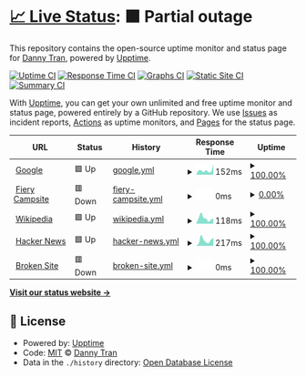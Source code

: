 # [📈 Live Status](https://nabdtran.github.io/upptime): <!--live status--> **🟧 Partial outage**

This repository contains the open-source uptime monitor and status page for [Danny Tran](https://www.linkedin.com/in/nabdtran/), powered by [Upptime](https://github.com/upptime/upptime).

[![Uptime CI](https://github.com/koj-co/upptime/workflows/Uptime%20CI/badge.svg)](https://github.com/koj-co/upptime/actions?query=workflow%3A%22Uptime+CI%22)
[![Response Time CI](https://github.com/koj-co/upptime/workflows/Response%20Time%20CI/badge.svg)](https://github.com/koj-co/upptime/actions?query=workflow%3A%22Response+Time+CI%22)
[![Graphs CI](https://github.com/koj-co/upptime/workflows/Graphs%20CI/badge.svg)](https://github.com/koj-co/upptime/actions?query=workflow%3A%22Graphs+CI%22)
[![Static Site CI](https://github.com/koj-co/upptime/workflows/Static%20Site%20CI/badge.svg)](https://github.com/koj-co/upptime/actions?query=workflow%3A%22Static+Site+CI%22)
[![Summary CI](https://github.com/koj-co/upptime/workflows/Summary%20CI/badge.svg)](https://github.com/koj-co/upptime/actions?query=workflow%3A%22Summary+CI%22)

With [Upptime](https://upptime.js.org), you can get your own unlimited and free uptime monitor and status page, powered entirely by a GitHub repository. We use [Issues](https://github.com/nabdtran/upptime/issues) as incident reports, [Actions](https://github.com/nabdtran/upptime/actions) as uptime monitors, and [Pages](https://nabdtran.github.io/upptime) for the status page.

<!--start: status pages-->
<!-- This summary is generated by Upptime (https://github.com/upptime/upptime) -->
<!-- Do not edit this manually, your changes will be overwritten -->
<!-- prettier-ignore -->
| URL | Status | History | Response Time | Uptime |
| --- | ------ | ------- | ------------- | ------ |
| <img alt="" src="https://favicons.githubusercontent.com/www.google.com" height="13"> [Google](https://www.google.com) | 🟩 Up | [google.yml](https://github.com/nabdtran/uptime/commits/HEAD/history/google.yml) | <details><summary><img alt="Response time graph" src="./graphs/google/response-time-week.png" height="20"> 152ms</summary><br><a href="https://nabdtran.github.io/uptime/history/google"><img alt="Response time 98" src="https://img.shields.io/endpoint?url=https%3A%2F%2Fraw.githubusercontent.com%2Fnabdtran%2Fuptime%2FHEAD%2Fapi%2Fgoogle%2Fresponse-time.json"></a><br><a href="https://nabdtran.github.io/uptime/history/google"><img alt="24-hour response time 356" src="https://img.shields.io/endpoint?url=https%3A%2F%2Fraw.githubusercontent.com%2Fnabdtran%2Fuptime%2FHEAD%2Fapi%2Fgoogle%2Fresponse-time-day.json"></a><br><a href="https://nabdtran.github.io/uptime/history/google"><img alt="7-day response time 152" src="https://img.shields.io/endpoint?url=https%3A%2F%2Fraw.githubusercontent.com%2Fnabdtran%2Fuptime%2FHEAD%2Fapi%2Fgoogle%2Fresponse-time-week.json"></a><br><a href="https://nabdtran.github.io/uptime/history/google"><img alt="30-day response time 114" src="https://img.shields.io/endpoint?url=https%3A%2F%2Fraw.githubusercontent.com%2Fnabdtran%2Fuptime%2FHEAD%2Fapi%2Fgoogle%2Fresponse-time-month.json"></a><br><a href="https://nabdtran.github.io/uptime/history/google"><img alt="1-year response time 100" src="https://img.shields.io/endpoint?url=https%3A%2F%2Fraw.githubusercontent.com%2Fnabdtran%2Fuptime%2FHEAD%2Fapi%2Fgoogle%2Fresponse-time-year.json"></a></details> | <details><summary><a href="https://nabdtran.github.io/uptime/history/google">100.00%</a></summary><a href="https://nabdtran.github.io/uptime/history/google"><img alt="All-time uptime 100.00%" src="https://img.shields.io/endpoint?url=https%3A%2F%2Fraw.githubusercontent.com%2Fnabdtran%2Fuptime%2FHEAD%2Fapi%2Fgoogle%2Fuptime.json"></a><br><a href="https://nabdtran.github.io/uptime/history/google"><img alt="24-hour uptime 100.00%" src="https://img.shields.io/endpoint?url=https%3A%2F%2Fraw.githubusercontent.com%2Fnabdtran%2Fuptime%2FHEAD%2Fapi%2Fgoogle%2Fuptime-day.json"></a><br><a href="https://nabdtran.github.io/uptime/history/google"><img alt="7-day uptime 100.00%" src="https://img.shields.io/endpoint?url=https%3A%2F%2Fraw.githubusercontent.com%2Fnabdtran%2Fuptime%2FHEAD%2Fapi%2Fgoogle%2Fuptime-week.json"></a><br><a href="https://nabdtran.github.io/uptime/history/google"><img alt="30-day uptime 100.00%" src="https://img.shields.io/endpoint?url=https%3A%2F%2Fraw.githubusercontent.com%2Fnabdtran%2Fuptime%2FHEAD%2Fapi%2Fgoogle%2Fuptime-month.json"></a><br><a href="https://nabdtran.github.io/uptime/history/google"><img alt="1-year uptime 100.00%" src="https://img.shields.io/endpoint?url=https%3A%2F%2Fraw.githubusercontent.com%2Fnabdtran%2Fuptime%2FHEAD%2Fapi%2Fgoogle%2Fuptime-year.json"></a></details>
| <img alt="" src="https://favicons.githubusercontent.com/fierycamp.site" height="13"> [Fiery Campsite](http://fierycamp.site) | 🟥 Down | [fiery-campsite.yml](https://github.com/nabdtran/uptime/commits/HEAD/history/fiery-campsite.yml) | <details><summary><img alt="Response time graph" src="./graphs/fiery-campsite/response-time-week.png" height="20"> 0ms</summary><br><a href="https://nabdtran.github.io/uptime/history/fiery-campsite"><img alt="Response time 354" src="https://img.shields.io/endpoint?url=https%3A%2F%2Fraw.githubusercontent.com%2Fnabdtran%2Fuptime%2FHEAD%2Fapi%2Ffiery-campsite%2Fresponse-time.json"></a><br><a href="https://nabdtran.github.io/uptime/history/fiery-campsite"><img alt="24-hour response time 0" src="https://img.shields.io/endpoint?url=https%3A%2F%2Fraw.githubusercontent.com%2Fnabdtran%2Fuptime%2FHEAD%2Fapi%2Ffiery-campsite%2Fresponse-time-day.json"></a><br><a href="https://nabdtran.github.io/uptime/history/fiery-campsite"><img alt="7-day response time 0" src="https://img.shields.io/endpoint?url=https%3A%2F%2Fraw.githubusercontent.com%2Fnabdtran%2Fuptime%2FHEAD%2Fapi%2Ffiery-campsite%2Fresponse-time-week.json"></a><br><a href="https://nabdtran.github.io/uptime/history/fiery-campsite"><img alt="30-day response time 0" src="https://img.shields.io/endpoint?url=https%3A%2F%2Fraw.githubusercontent.com%2Fnabdtran%2Fuptime%2FHEAD%2Fapi%2Ffiery-campsite%2Fresponse-time-month.json"></a><br><a href="https://nabdtran.github.io/uptime/history/fiery-campsite"><img alt="1-year response time 258" src="https://img.shields.io/endpoint?url=https%3A%2F%2Fraw.githubusercontent.com%2Fnabdtran%2Fuptime%2FHEAD%2Fapi%2Ffiery-campsite%2Fresponse-time-year.json"></a></details> | <details><summary><a href="https://nabdtran.github.io/uptime/history/fiery-campsite">0.00%</a></summary><a href="https://nabdtran.github.io/uptime/history/fiery-campsite"><img alt="All-time uptime 30.80%" src="https://img.shields.io/endpoint?url=https%3A%2F%2Fraw.githubusercontent.com%2Fnabdtran%2Fuptime%2FHEAD%2Fapi%2Ffiery-campsite%2Fuptime.json"></a><br><a href="https://nabdtran.github.io/uptime/history/fiery-campsite"><img alt="24-hour uptime 0.00%" src="https://img.shields.io/endpoint?url=https%3A%2F%2Fraw.githubusercontent.com%2Fnabdtran%2Fuptime%2FHEAD%2Fapi%2Ffiery-campsite%2Fuptime-day.json"></a><br><a href="https://nabdtran.github.io/uptime/history/fiery-campsite"><img alt="7-day uptime 0.00%" src="https://img.shields.io/endpoint?url=https%3A%2F%2Fraw.githubusercontent.com%2Fnabdtran%2Fuptime%2FHEAD%2Fapi%2Ffiery-campsite%2Fuptime-week.json"></a><br><a href="https://nabdtran.github.io/uptime/history/fiery-campsite"><img alt="30-day uptime 0.00%" src="https://img.shields.io/endpoint?url=https%3A%2F%2Fraw.githubusercontent.com%2Fnabdtran%2Fuptime%2FHEAD%2Fapi%2Ffiery-campsite%2Fuptime-month.json"></a><br><a href="https://nabdtran.github.io/uptime/history/fiery-campsite"><img alt="1-year uptime 16.95%" src="https://img.shields.io/endpoint?url=https%3A%2F%2Fraw.githubusercontent.com%2Fnabdtran%2Fuptime%2FHEAD%2Fapi%2Ffiery-campsite%2Fuptime-year.json"></a></details>
| <img alt="" src="https://favicons.githubusercontent.com/www.wikipedia.org" height="13"> [Wikipedia](https://www.wikipedia.org) | 🟩 Up | [wikipedia.yml](https://github.com/nabdtran/uptime/commits/HEAD/history/wikipedia.yml) | <details><summary><img alt="Response time graph" src="./graphs/wikipedia/response-time-week.png" height="20"> 118ms</summary><br><a href="https://nabdtran.github.io/uptime/history/wikipedia"><img alt="Response time 190" src="https://img.shields.io/endpoint?url=https%3A%2F%2Fraw.githubusercontent.com%2Fnabdtran%2Fuptime%2FHEAD%2Fapi%2Fwikipedia%2Fresponse-time.json"></a><br><a href="https://nabdtran.github.io/uptime/history/wikipedia"><img alt="24-hour response time 112" src="https://img.shields.io/endpoint?url=https%3A%2F%2Fraw.githubusercontent.com%2Fnabdtran%2Fuptime%2FHEAD%2Fapi%2Fwikipedia%2Fresponse-time-day.json"></a><br><a href="https://nabdtran.github.io/uptime/history/wikipedia"><img alt="7-day response time 118" src="https://img.shields.io/endpoint?url=https%3A%2F%2Fraw.githubusercontent.com%2Fnabdtran%2Fuptime%2FHEAD%2Fapi%2Fwikipedia%2Fresponse-time-week.json"></a><br><a href="https://nabdtran.github.io/uptime/history/wikipedia"><img alt="30-day response time 165" src="https://img.shields.io/endpoint?url=https%3A%2F%2Fraw.githubusercontent.com%2Fnabdtran%2Fuptime%2FHEAD%2Fapi%2Fwikipedia%2Fresponse-time-month.json"></a><br><a href="https://nabdtran.github.io/uptime/history/wikipedia"><img alt="1-year response time 185" src="https://img.shields.io/endpoint?url=https%3A%2F%2Fraw.githubusercontent.com%2Fnabdtran%2Fuptime%2FHEAD%2Fapi%2Fwikipedia%2Fresponse-time-year.json"></a></details> | <details><summary><a href="https://nabdtran.github.io/uptime/history/wikipedia">100.00%</a></summary><a href="https://nabdtran.github.io/uptime/history/wikipedia"><img alt="All-time uptime 99.99%" src="https://img.shields.io/endpoint?url=https%3A%2F%2Fraw.githubusercontent.com%2Fnabdtran%2Fuptime%2FHEAD%2Fapi%2Fwikipedia%2Fuptime.json"></a><br><a href="https://nabdtran.github.io/uptime/history/wikipedia"><img alt="24-hour uptime 100.00%" src="https://img.shields.io/endpoint?url=https%3A%2F%2Fraw.githubusercontent.com%2Fnabdtran%2Fuptime%2FHEAD%2Fapi%2Fwikipedia%2Fuptime-day.json"></a><br><a href="https://nabdtran.github.io/uptime/history/wikipedia"><img alt="7-day uptime 100.00%" src="https://img.shields.io/endpoint?url=https%3A%2F%2Fraw.githubusercontent.com%2Fnabdtran%2Fuptime%2FHEAD%2Fapi%2Fwikipedia%2Fuptime-week.json"></a><br><a href="https://nabdtran.github.io/uptime/history/wikipedia"><img alt="30-day uptime 100.00%" src="https://img.shields.io/endpoint?url=https%3A%2F%2Fraw.githubusercontent.com%2Fnabdtran%2Fuptime%2FHEAD%2Fapi%2Fwikipedia%2Fuptime-month.json"></a><br><a href="https://nabdtran.github.io/uptime/history/wikipedia"><img alt="1-year uptime 99.99%" src="https://img.shields.io/endpoint?url=https%3A%2F%2Fraw.githubusercontent.com%2Fnabdtran%2Fuptime%2FHEAD%2Fapi%2Fwikipedia%2Fuptime-year.json"></a></details>
| <img alt="" src="https://favicons.githubusercontent.com/news.ycombinator.com" height="13"> [Hacker News](https://news.ycombinator.com) | 🟩 Up | [hacker-news.yml](https://github.com/nabdtran/uptime/commits/HEAD/history/hacker-news.yml) | <details><summary><img alt="Response time graph" src="./graphs/hacker-news/response-time-week.png" height="20"> 217ms</summary><br><a href="https://nabdtran.github.io/uptime/history/hacker-news"><img alt="Response time 286" src="https://img.shields.io/endpoint?url=https%3A%2F%2Fraw.githubusercontent.com%2Fnabdtran%2Fuptime%2FHEAD%2Fapi%2Fhacker-news%2Fresponse-time.json"></a><br><a href="https://nabdtran.github.io/uptime/history/hacker-news"><img alt="24-hour response time 313" src="https://img.shields.io/endpoint?url=https%3A%2F%2Fraw.githubusercontent.com%2Fnabdtran%2Fuptime%2FHEAD%2Fapi%2Fhacker-news%2Fresponse-time-day.json"></a><br><a href="https://nabdtran.github.io/uptime/history/hacker-news"><img alt="7-day response time 217" src="https://img.shields.io/endpoint?url=https%3A%2F%2Fraw.githubusercontent.com%2Fnabdtran%2Fuptime%2FHEAD%2Fapi%2Fhacker-news%2Fresponse-time-week.json"></a><br><a href="https://nabdtran.github.io/uptime/history/hacker-news"><img alt="30-day response time 262" src="https://img.shields.io/endpoint?url=https%3A%2F%2Fraw.githubusercontent.com%2Fnabdtran%2Fuptime%2FHEAD%2Fapi%2Fhacker-news%2Fresponse-time-month.json"></a><br><a href="https://nabdtran.github.io/uptime/history/hacker-news"><img alt="1-year response time 272" src="https://img.shields.io/endpoint?url=https%3A%2F%2Fraw.githubusercontent.com%2Fnabdtran%2Fuptime%2FHEAD%2Fapi%2Fhacker-news%2Fresponse-time-year.json"></a></details> | <details><summary><a href="https://nabdtran.github.io/uptime/history/hacker-news">100.00%</a></summary><a href="https://nabdtran.github.io/uptime/history/hacker-news"><img alt="All-time uptime 99.93%" src="https://img.shields.io/endpoint?url=https%3A%2F%2Fraw.githubusercontent.com%2Fnabdtran%2Fuptime%2FHEAD%2Fapi%2Fhacker-news%2Fuptime.json"></a><br><a href="https://nabdtran.github.io/uptime/history/hacker-news"><img alt="24-hour uptime 100.00%" src="https://img.shields.io/endpoint?url=https%3A%2F%2Fraw.githubusercontent.com%2Fnabdtran%2Fuptime%2FHEAD%2Fapi%2Fhacker-news%2Fuptime-day.json"></a><br><a href="https://nabdtran.github.io/uptime/history/hacker-news"><img alt="7-day uptime 100.00%" src="https://img.shields.io/endpoint?url=https%3A%2F%2Fraw.githubusercontent.com%2Fnabdtran%2Fuptime%2FHEAD%2Fapi%2Fhacker-news%2Fuptime-week.json"></a><br><a href="https://nabdtran.github.io/uptime/history/hacker-news"><img alt="30-day uptime 100.00%" src="https://img.shields.io/endpoint?url=https%3A%2F%2Fraw.githubusercontent.com%2Fnabdtran%2Fuptime%2FHEAD%2Fapi%2Fhacker-news%2Fuptime-month.json"></a><br><a href="https://nabdtran.github.io/uptime/history/hacker-news"><img alt="1-year uptime 99.89%" src="https://img.shields.io/endpoint?url=https%3A%2F%2Fraw.githubusercontent.com%2Fnabdtran%2Fuptime%2FHEAD%2Fapi%2Fhacker-news%2Fuptime-year.json"></a></details>
| <img alt="" src="https://favicons.githubusercontent.com/thissitedoesnotexist.com" height="13"> [Broken Site](https://thissitedoesnotexist.com) | 🟥 Down | [broken-site.yml](https://github.com/nabdtran/uptime/commits/HEAD/history/broken-site.yml) | <details><summary><img alt="Response time graph" src="./graphs/broken-site/response-time-week.png" height="20"> 0ms</summary><br><a href="https://nabdtran.github.io/uptime/history/broken-site"><img alt="Response time 0" src="https://img.shields.io/endpoint?url=https%3A%2F%2Fraw.githubusercontent.com%2Fnabdtran%2Fuptime%2FHEAD%2Fapi%2Fbroken-site%2Fresponse-time.json"></a><br><a href="https://nabdtran.github.io/uptime/history/broken-site"><img alt="24-hour response time 0" src="https://img.shields.io/endpoint?url=https%3A%2F%2Fraw.githubusercontent.com%2Fnabdtran%2Fuptime%2FHEAD%2Fapi%2Fbroken-site%2Fresponse-time-day.json"></a><br><a href="https://nabdtran.github.io/uptime/history/broken-site"><img alt="7-day response time 0" src="https://img.shields.io/endpoint?url=https%3A%2F%2Fraw.githubusercontent.com%2Fnabdtran%2Fuptime%2FHEAD%2Fapi%2Fbroken-site%2Fresponse-time-week.json"></a><br><a href="https://nabdtran.github.io/uptime/history/broken-site"><img alt="30-day response time 0" src="https://img.shields.io/endpoint?url=https%3A%2F%2Fraw.githubusercontent.com%2Fnabdtran%2Fuptime%2FHEAD%2Fapi%2Fbroken-site%2Fresponse-time-month.json"></a><br><a href="https://nabdtran.github.io/uptime/history/broken-site"><img alt="1-year response time 0" src="https://img.shields.io/endpoint?url=https%3A%2F%2Fraw.githubusercontent.com%2Fnabdtran%2Fuptime%2FHEAD%2Fapi%2Fbroken-site%2Fresponse-time-year.json"></a></details> | <details><summary><a href="https://nabdtran.github.io/uptime/history/broken-site">100.00%</a></summary><a href="https://nabdtran.github.io/uptime/history/broken-site"><img alt="All-time uptime 100.00%" src="https://img.shields.io/endpoint?url=https%3A%2F%2Fraw.githubusercontent.com%2Fnabdtran%2Fuptime%2FHEAD%2Fapi%2Fbroken-site%2Fuptime.json"></a><br><a href="https://nabdtran.github.io/uptime/history/broken-site"><img alt="24-hour uptime 100.00%" src="https://img.shields.io/endpoint?url=https%3A%2F%2Fraw.githubusercontent.com%2Fnabdtran%2Fuptime%2FHEAD%2Fapi%2Fbroken-site%2Fuptime-day.json"></a><br><a href="https://nabdtran.github.io/uptime/history/broken-site"><img alt="7-day uptime 100.00%" src="https://img.shields.io/endpoint?url=https%3A%2F%2Fraw.githubusercontent.com%2Fnabdtran%2Fuptime%2FHEAD%2Fapi%2Fbroken-site%2Fuptime-week.json"></a><br><a href="https://nabdtran.github.io/uptime/history/broken-site"><img alt="30-day uptime 100.00%" src="https://img.shields.io/endpoint?url=https%3A%2F%2Fraw.githubusercontent.com%2Fnabdtran%2Fuptime%2FHEAD%2Fapi%2Fbroken-site%2Fuptime-month.json"></a><br><a href="https://nabdtran.github.io/uptime/history/broken-site"><img alt="1-year uptime 100.00%" src="https://img.shields.io/endpoint?url=https%3A%2F%2Fraw.githubusercontent.com%2Fnabdtran%2Fuptime%2FHEAD%2Fapi%2Fbroken-site%2Fuptime-year.json"></a></details>

<!--end: status pages-->

[**Visit our status website →**](https://nabdtran.github.io/upptime)

## 📄 License

- Powered by: [Upptime](https://github.com/upptime/upptime)
- Code: [MIT](./LICENSE) © [Danny Tran](https://www.linkedin.com/in/nabdtran/)
- Data in the `./history` directory: [Open Database License](https://opendatacommons.org/licenses/odbl/1-0/)
